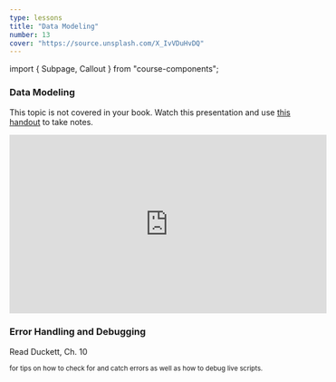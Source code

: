 ```yaml
---
type: lessons
title: "Data Modeling"
number: 13
cover: "https://source.unsplash.com/X_IvVDuHvDQ"
---
```

import { Subpage, Callout } from "course-components";

<Subpage slug="data-modeling">

### Data Modeling

This topic is not covered in your book. Watch this presentation and use [this handout](/docs/vcd-3650-lesson-13.pdf) to take notes.

<iframe width="560" height="315" src="https://www.youtube.com/embed/qRXWfAOVSyo" frameborder="0" allowfullscreen></iframe>

</Subpage>
<Subpage slug="error-handling">

### Error Handling and Debugging

<Callout lead={true} color="secondary">

Read Duckett, Ch. 10

<small>for tips on how to check for and catch errors as well as how to debug live scripts.</small>

</Callout>

</Subpage>
